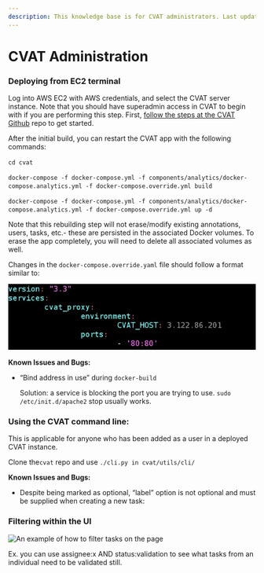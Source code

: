 ```yaml
---
description: This knowledge base is for CVAT administrators. Last updated August 21, 2021.
---
```


# CVAT Administration

### **Deploying from EC2 terminal**&#x20;

Log into AWS EC2 with AWS credentials, and select the CVAT server instance. Note that you should have superadmin access in CVAT to begin with if you are performing this step. First, [follow the steps at the CVAT Github](https://openvinotoolkit.github.io/cvat/docs/administration/basics/installation/) repo to get started.&#x20;

After the initial build, you can restart the CVAT app with the following commands:

`cd cvat`

`docker-compose -f docker-compose.yml -f components/analytics/docker-compose.analytics.yml -f docker-compose.override.yml build`

`docker-compose -f docker-compose.yml -f components/analytics/docker-compose.analytics.yml -f docker-compose.override.yml up -d`

Note that this rebuilding step will not erase/modify existing annotations, users, tasks, etc.- these are persisted in the associated Docker volumes. To erase the app completely, you will need to delete all associated volumes as well.&#x20;

Changes in the `docker-compose.override.yaml` file should follow a format similar to:

![](../../.gitbook/assets/0.jpeg)

**Known Issues and Bugs:**

*   “Bind address in use” during `docker-build`

    Solution: a service is blocking the port you are trying to use. `sudo /etc/init.d/apache2` stop usually works.

### **Using the CVAT command line:**

This is applicable for anyone who has been added as a user in a deployed CVAT instance.

Clone the`cvat` repo and use `./cli.py in cvat/utils/cli/`

**Known Issues and Bugs:**

* Despite being marked as optional, “label” option is not optional and must be supplied when creating a new task:

### Filtering within the UI

![An example of how to filter tasks on the page](../../.gitbook/assets/cvat\_filter\_commands.png)

Ex. you can use assignee:x AND status:validation to see what tasks from an individual need to be validated still.&#x20;
